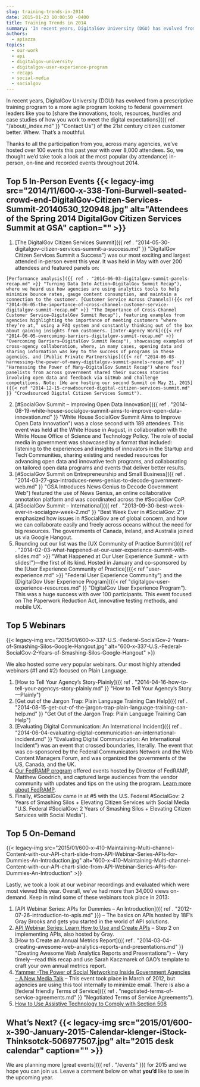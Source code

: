 ```yaml
---
slug: training-trends-in-2014
date: 2015-01-23 10:00:50 -0400
title: Training Trends in 2014
summary: 'In recent years, DigitalGov University (DGU) has evolved from a prescriptive training program to a more agile program looking to federal government leaders like you to share the innovations, tools, resources, hurdles and case studies of how you work to meet the digital expectations of the 21st century citizen customer better. Whew. That’s a mouthful.'
authors:
  - apiazza
topics:
  - our-work
  - api
  - digitalgov-university
  - digitalgov-user-experience-program
  - recaps
  - social-media
  - socialgov
---
```


In recent years, DigitalGov University (DGU) has evolved from a prescriptive training program to a more agile program looking to federal government leaders like you to [share the innovations, tools, resources, hurdles and case studies of how you work to meet the digital expectations]({{ ref . "/about/_index.md" }} "Contact Us") of the 21st century citizen customer better. Whew. That’s a mouthful.

Thanks to all the participation from you, across many agencies, we’ve hosted over 100 events this past year with over 8,000 attendees. So, we thought we’d take took a look at the most popular (by attendance) in-person, on-line and recorded events throughout 2014.

## Top 5 In-Person Events {{< legacy-img src="2014/11/600-x-338-Toni-Burwell-seated-crowd-end-DigitalGov-Citizen-Services-Summit-20140530_120948.jpg" alt="Attendees of the Spring 2014 DigitalGov Citizen Services Summit at GSA" caption="" >}}

  1. [The DigitalGov Citizen Services Summit]({{ ref . "2014-05-30-digitalgov-citizen-services-summit-a-success.md" }} "DigitalGov Citizen Services Summit a Success") was our most exciting and largest attended in-person event this year. It was held in May with over 200 attendees and featured panels on:

    [Performance analysis]({{ ref . "2014-06-03-digitalgov-summit-panels-recap.md" >}} "Turning Data Into Action—DigitalGov Summit Recap"), where we heard use how agencies are using analytics tools to help minimize bounce rates, gauge content consumption, and maintain a connection to the customer. [Customer Service Across Channels]({{< ref "2014-06-05-the-importance-of-cross-channel-customer-service-digitalgov-summit-recap.md" >}} "The Importance of Cross-Channel Customer Service—DigitalGov Summit Recap"), featuring examples from agencies highlighting the importance of meeting customers “where they’re at,” using a FAQ system and constantly thinking out of the box about gaining insights from customers. [Inter-Agency Work]({{< ref "2014-06-05-overcoming-barriers-digitalgov-summit-recap.md" >}} "Overcoming Barriers—DigitalGov Summit Recap"), showcasing examples of cross-agency collaboration, where, in many cases, opening data and sharing information was key to the success of programs in these agencies, and [Public Private Partnerships]({{< ref "2014-06-03-harnessing-the-power-of-many-digitalgov-summit-panels-recap.md" >}} "Harnessing the Power of Many—DigitalGov Summit Recap") where four panelists from across government shared their success stories involving open data and feedback via GitHub and challenge competitions. Note: [We are hosting our second Summit on May 21, 2015]({{< ref "2014-12-15-crowdsourced-digital-citizen-services-summit.md" }} "Crowdsourced Digital Citizen Services Summit").
  2. [#SocialGov Summit &#8211; Improving Open Data Innovation]({{ ref . "2014-08-19-white-house-socialgov-summit-aims-to-improve-open-data-innovation.md" }} "White House SocialGov Summit Aims to Improve Open Data Innovation") was a close second with 189 attendees. This event was held at the White House in August, in collaboration with the White House Office of Science and Technology Policy. The role of social media in government was showcased by a format that included: listening to the experiences and insights of innovators in the Startup and Tech Communities, sharing existing and needed resources for advancing open data and innovative tech programs, and collaborating on tailored open data programs and events that deliver better results.
  3. [#SocialGov Summit on Entrepreneurship and Small Business]({{ ref . "2014-03-27-gsa-introduces-news-genius-to-decode-government-web.md" }} "GSA Introduces News Genius to Decode Government Web") featured the use of News Genius, an online collaborative annotation platform and was coordinated across the #SocialGov CoP.
  4. [#SocialGov Summit &#8211; International]({{ ref . "2013-09-30-best-week-ever-in-socialgov-week-2.md" }} "Best Week Ever in #SocialGov: 2") emphasized how issues in #SocialGov are of global concern, and how we can collaborate easily and freely across oceans without the need for big resources. The governments of Canada, Ireland, and Australia joined us via Google Hangout.
  5. Rounding out our list was the [UX Community of Practice Summit]({{ ref . "2014-02-03-what-happened-at-our-user-experience-summit-with-slides.md" >}} "What Happened at Our User Experience Summit - with slides!")—the first of its kind. Hosted in January and co-sponsored by the [User Experience Community of Practice]({{< ref "user-experience.md" >}} "Federal User Experience Community") and the [DigitalGov User Experience Program]({{< ref "digitalgov-user-experience-resources.md" }} "DigitalGov User Experience Program"). This was a huge success with over 100 participants. This event focused on The Paperwork Reduction Act, innovative testing methods, and mobile UX.

## Top 5 Webinars

{{< legacy-img src="2015/01/600-x-337-U.S.-Federal-SocialGov-2-Years-of-Smashing-Silos-Google-Hangout.jpg" alt="600-x-337-U.S.-Federal-SocialGov-2-Years-of-Smashing-Silos-Google-Hangout" >}}

We also hosted some very popular webinars. Our most highly attended webinars (#1 and #2) focused on Plain Language.

  1.  [How to Tell Your Agency’s Story-Plainly]({{ ref . "2014-04-16-how-to-tell-your-agencys-story-plainly.md" }} "How to Tell Your Agency’s Story—Plainly")
  2. [Get out of the Jargon Trap: Plain Language Training Can Help]({{ ref . "2014-08-15-get-out-of-the-jargon-trap-plain-language-training-can-help.md" }} "Get Out of the Jargon Trap: Plain Language Training Can Help")
  3. [Evaluating Digital Communication: An International Incident]({{ ref . "2014-06-04-evaluating-digital-communication-an-international-incident.md" }} "Evaluating Digital Communication: An International Incident") was an event that crossed boundaries, literally. The event that was co-sponsored by the Federal Communicators Network and the Web Content Managers Forum, and was organized the governments of the US, Canada, and the UK.
  4. [Our FedRAMP program](http://cloud.cio.gov) offered events hosted by Director of FedRAMP, Matthew Goodrich, and captured large audiences from the vendor community with updates and tips on the using the program. [Learn more about FedRAMP](http://cloud.cio.gov).
  5. Finally, #SocialGov came in at #5 with the U.S. Federal #SocialGov: 2 Years of Smashing Silos + Elevating Citizen Services with Social Media "U.S. Federal #SocialGov: 2 Years of Smashing Silos + Elevating Citizen Services with Social Media").

## Top 5 On-Demand

{{< legacy-img src="2015/01/600-x-410-Maintaining-Multi-channel-Content-with-our-API-chart-slide-from-API-Webinar-Series-APIs-for-Dummies-An-Introduction.jpg" alt="600-x-410-Maintaining-Multi-channel-Content-with-our-API-chart-slide-from-API-Webinar-Series-APIs-for-Dummies-An-Introduction" >}}

Lastly, we took a look at our webinar recordings and evaluated which were most viewed this year. Overall, we&#8217;ve had more than 34,000 views on-demand. Keep in mind some of these webinars took place in 2013:

  1. [API Webinar Series: APIs for Dummies &#8211; An Introduction]({{ ref . "2012-07-26-introduction-to-apis.md" }}) &#8211; The basics on APIs hosted by 18F’s Gray Brooks and gets you started in the world of API solutions.
  2. [API Webinar Series: Learn How to Use and Create APIs](http://www.youtube.com/watch?v=SgJq4Ukx6yU&feature=youtube_gdata) &#8211; Step 2 on implementing APIs, also hosted by Gray.
  3. [How to Create an Annual Metrics Report]({{ ref . "2014-03-04-creating-awesome-web-analytics-reports-and-presentations.md" }} "Creating Awesome Web Analytics Reports and Presentations") &#8211; Very timely—read this recap and use Sarah Kaczmarek of GAO’s template to craft your own annual metrics report.
  4. [Yammer -The Power of Social Networking Inside Government Agencies &#8211; A New Media Talk](http://www.youtube.com/watch?v=GtOvdN5t7n0&feature=youtube_gdata) &#8211; This event took place in March of 2012, but agencies are using this tool internally to minimize email. There is also a [federal friendly Terms of Service]({{ ref . "negotiated-terms-of-service-agreements.md" }} "Negotiated Terms of Service Agreements").
  5. [How to Use Assistive Technology to Comply with Section 508](http://www.youtube.com/watch?v=4XJcswWmmAw&feature=youtube_gdata)

## What’s Next? {{< legacy-img src="2015/01/600-x-390-January-2015-Calendar-klenger-iStock-Thinksotck-506977507.jpg" alt="2015 desk calendar" caption="" >}}

We are planning more [great events]({{ ref . "/events" }}) for 2015 and we hope you can join us. Leave a comment below on what **you’d** like to see in the upcoming year.

